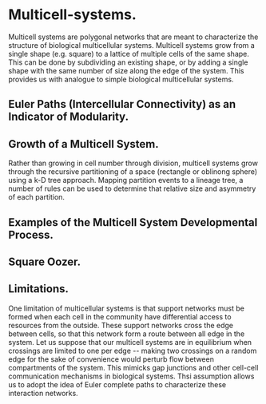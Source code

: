 # Multicell-systems.
Multicell systems are polygonal networks that are meant to characterize the structure of biological multicellular systems. Multicell systems grow from a single shape (e.g. square) to a lattice of multiple cells of the same shape. This can be done by subdividing an existing shape, or by adding a single shape with the same number of size along the edge of the system. This provides us with analogue to simple biological multicellular systems.

## Euler Paths (Intercellular Connectivity) as an Indicator of Modularity.    

## Growth of a Multicell System.
Rather than growing in cell number through division, multicell systems grow through the recursive partitioning of a space (rectangle or oblinong sphere) using a k-D tree approach. Mapping partition events to a lineage tree, a number of rules can be used to determine that relative size and asymmetry of each partition.  

## Examples of the Multicell System Developmental Process.  



## Square Oozer.   

## Limitations.    
One limitation of multicellular systems is that support networks must be formed when each cell in the community have differential access to resources from the outside. These support networks cross the edge between cells, so that this network form a route between all edge in the system. Let us suppose that our multicell systems are in equilibrium when crossings are limited to one per edge -- making two crossings on a random edge for the sake of convenience would perturb flow between compartments of the system. This mimicks gap junctions and other cell-cell communication mechanisms in biological systems. Thsi assumption allows us to adopt the idea of Euler complete paths to characterize these interaction networks.  
